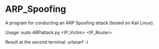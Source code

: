 # ARP_Spoofing

A program for conducting an ARP Spoofing attack (tested on Kali Linux).

Usage:
sudo ARPattack.py <IP_Victim> <IP_Router>

Result at the second terminal:
urlsnarf -i <interface>
